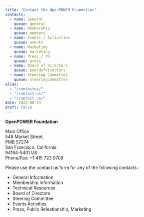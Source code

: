 ```yaml
---
title: "Contact the OpenPOWER Foundation"
contacts:
  - name: General
    queue: general
  - name: Membership
    queue: members
  - name: Events / Activities
    queue: events
  - name: Marketing
    queue: marketing
  - name: Press / PR
    queue: press
  - name: Board of Directors
    queue: boardofdirectors
  - name: Steering Committee
    queue: steeringcommittee
alias:
  - "/contactus/"
  - "/contact-us/"
  - "/contact_us/"
date: 2022-08-23
draft: false
---
```


__OpenPOWER Foundation__  

Main Office  
548 Market Street,  
PMB 57274  
San Francisco, California  
94194-5401 US  
Phone/Fax: +1 415 723 9709  

Please use the contact us form for any of the following contacts :
- General Information
- Membership Information
- Technical Resources
- Board of Directors
- Steering Committee
- Events Activities
- Press, Public Releationship, Marketing
